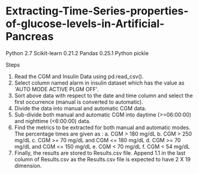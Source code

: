 # Extracting-Time-Series-properties-of-glucose-levels-in-Artificial-Pancreas
Python 2.7 
Scikit-learn 0.21.2 
Pandas 0.25.1 
Python pickle

Steps 
1.	Read the CGM and Insulin Data using pd.read_csv().
2.	Select column named alarm in insulin dataset which has the value as 'AUTO MODE ACTIVE PLGM OFF'.
3.	Sort above data with respect to the date and time column and select the first occurrence (manual is converted to automatic).
4.	Divide the data into manual and automatic CGM data.
5.	Sub-divide both manual and automatic CGM into daytime (>=06:00:00) and nighttime (<6:00:00) data.
6.	Find the metrics to be extracted for both manual and automatic modes. The percentage times are given as :
a.	CGM > 180 mg/dL
b.	CGM > 250 mg/dL
c.	CGM >= 70 mg/dL and CGM <= 180 mg/dL
d.	CGM >= 70 mg/dL and CGM <= 150 mg/dL
e.	CGM < 70 mg/dL
f.	CGM < 54 mg/dL 
7.	Finally, the results are stored to Results.csv file. Append 1.1 in the last column of Results.csv as the Results.csv file is expected to have 2 X 19 dimension.
